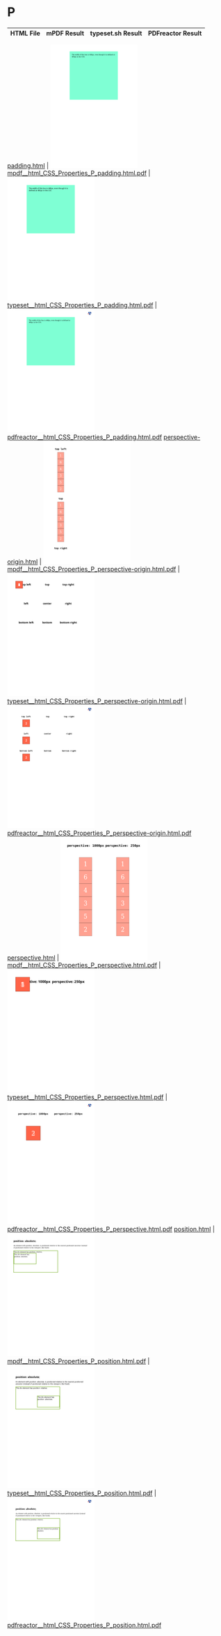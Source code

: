 
# P
HTML File | mPDF Result | typeset.sh Result | PDFreactor Result
------------ | ------------- | ------------- | -------------

[padding.html](/html/CSS%20Properties/P/padding.html) | ![](result/mpdf__html_CSS_Properties_P_padding.html.png) [mpdf__html_CSS_Properties_P_padding.html.pdf](result/mpdf__html_CSS_Properties_P_padding.html.pdf) | ![](result/typeset__html_CSS_Properties_P_padding.html.png) [typeset__html_CSS_Properties_P_padding.html.pdf](result/typeset__html_CSS_Properties_P_padding.html.pdf) | ![](result/pdfreactor__html_CSS_Properties_P_padding.html.png) [pdfreactor__html_CSS_Properties_P_padding.html.pdf](result/pdfreactor__html_CSS_Properties_P_padding.html.pdf)
[perspective-origin.html](/html/CSS%20Properties/P/perspective-origin.html) | ![](result/mpdf__html_CSS_Properties_P_perspective-origin.html.png) [mpdf__html_CSS_Properties_P_perspective-origin.html.pdf](result/mpdf__html_CSS_Properties_P_perspective-origin.html.pdf) | ![](result/typeset__html_CSS_Properties_P_perspective-origin.html.png) [typeset__html_CSS_Properties_P_perspective-origin.html.pdf](result/typeset__html_CSS_Properties_P_perspective-origin.html.pdf) | ![](result/pdfreactor__html_CSS_Properties_P_perspective-origin.html.png) [pdfreactor__html_CSS_Properties_P_perspective-origin.html.pdf](result/pdfreactor__html_CSS_Properties_P_perspective-origin.html.pdf)
[perspective.html](/html/CSS%20Properties/P/perspective.html) | ![](result/mpdf__html_CSS_Properties_P_perspective.html.png) [mpdf__html_CSS_Properties_P_perspective.html.pdf](result/mpdf__html_CSS_Properties_P_perspective.html.pdf) | ![](result/typeset__html_CSS_Properties_P_perspective.html.png) [typeset__html_CSS_Properties_P_perspective.html.pdf](result/typeset__html_CSS_Properties_P_perspective.html.pdf) | ![](result/pdfreactor__html_CSS_Properties_P_perspective.html.png) [pdfreactor__html_CSS_Properties_P_perspective.html.pdf](result/pdfreactor__html_CSS_Properties_P_perspective.html.pdf)
[position.html](/html/CSS%20Properties/P/position.html) | ![](result/mpdf__html_CSS_Properties_P_position.html.png) [mpdf__html_CSS_Properties_P_position.html.pdf](result/mpdf__html_CSS_Properties_P_position.html.pdf) | ![](result/typeset__html_CSS_Properties_P_position.html.png) [typeset__html_CSS_Properties_P_position.html.pdf](result/typeset__html_CSS_Properties_P_position.html.pdf) | ![](result/pdfreactor__html_CSS_Properties_P_position.html.png) [pdfreactor__html_CSS_Properties_P_position.html.pdf](result/pdfreactor__html_CSS_Properties_P_position.html.pdf)

